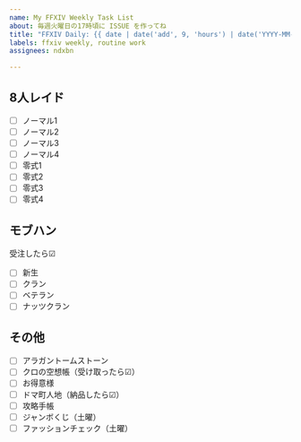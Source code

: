 ```yaml
---
name: My FFXIV Weekly Task List
about: 毎週火曜日の17時頃に ISSUE を作ってね
title: "FFXIV Daily: {{ date | date('add', 9, 'hours') | date('YYYY-MM-DD') }} ～ {{ date | date('add', 9, 'hours') | date('add', 6, 'days') | date('YYYY-MM-DD') }}"
labels: ffxiv weekly, routine work
assignees: ndxbn

---
```


## 8人レイド

- [ ] ノーマル1
- [ ] ノーマル2
- [ ] ノーマル3
- [ ] ノーマル4
- [ ] 零式1
- [ ] 零式2
- [ ] 零式3
- [ ] 零式4

## モブハン

受注したら☑

- [ ] 新生
- [ ] クラン
- [ ] ベテラン
- [ ] ナッツクラン

## その他

- [ ] アラガントームストーン
- [ ] クロの空想帳（受け取ったら☑）
- [ ] お得意様
- [ ] ドマ町人地（納品したら☑）
- [ ] 攻略手帳
- [ ] ジャンボくじ（土曜）
- [ ] ファッションチェック（土曜）
